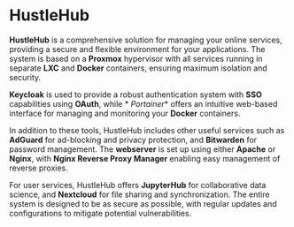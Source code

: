 # HustleHub

**HustleHub** is a comprehensive solution for managing your online services, providing a secure and flexible environment
for your applications. The system is based on a **Proxmox** hypervisor with all services running in separate **LXC** and
**Docker** containers, ensuring maximum isolation and security.

**Keycloak** is used to provide a robust authentication system with **SSO** capabilities using **OAuth**, while *
*Portainer** offers an intuitive web-based interface for managing and monitoring your **Docker** containers.

In addition to these tools, HustleHub includes other useful services such as **AdGuard** for ad-blocking and privacy
protection, and **Bitwarden** for password management. The **webserver** is set up using either **Apache** or **Nginx**,
with **Nginx Reverse Proxy Manager** enabling easy management of reverse proxies.

For user services, HustleHub offers **JupyterHub** for collaborative data science, and **Nextcloud** for file sharing
and synchronization. The entire system is designed to be as secure as possible, with regular updates and configurations
to mitigate potential vulnerabilities.
